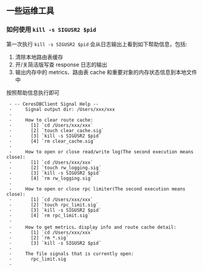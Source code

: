 ## 一些运维工具

### 如何使用 `kill -s SIGUSR2 $pid`

第一次执行 `kill -s SIGUSR2 $pid` 会从日志输出上看到如下帮助信息，包括:
1. 清除本地路由表缓存
2. 开/关简洁版写查 response 日志的输出
3. 输出内存中的 metrics、路由表 cache 和重要对象的内存状态信息到本地文件中

按照帮助信息执行即可

```
 - -- CeresDBClient Signal Help --
 -     Signal output dir: /Users/xxx/xxx
 -
 -     How to clear route cache:
 -       [1] `cd /Users/xxx/xxx`
 -       [2] `touch clear_cache.sig`
 -       [3] `kill -s SIGUSR2 $pid`
 -       [4] `rm clear_cache.sig`
 -
 -     How to open or close read/write log(The second execution means close):
 -       [1] `cd /Users/xxx/xxx`
 -       [2] `touch rw_logging.sig`
 -       [3] `kill -s SIGUSR2 $pid`
 -       [4] `rm rw_logging.sig`
 -
 -     How to open or close rpc limiter(The second execution means close):
 -       [1] `cd /Users/xxx/xxx`
 -       [2] `touch rpc_limit.sig`
 -       [3] `kill -s SIGUSR2 $pid`
 -       [4] `rm rpc_limit.sig`
 -
 -     How to get metrics、display info and route cache detail:
 -       [1] `cd /Users/xxx/xxx`
 -       [2] `rm *.sig`
 -       [3] `kill -s SIGUSR2 $pid`
 -
 -     The file signals that is currently open:
 -       rpc_limit.sig
 -
```
